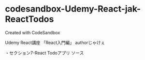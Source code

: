 # codesandbox-Udemy-React-jak-ReactTodos
Created with CodeSandbox

Udemy React講座 「React入門編」 authorじゃけぇ 

・セクション7-React Todoアプリ ソース

